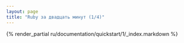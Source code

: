 ```yaml
---
layout: page
title: "Ruby за двадцать минут (1/4)"
---
```

{% render_partial ru/documentation/quickstart/1/_index.markdown %}